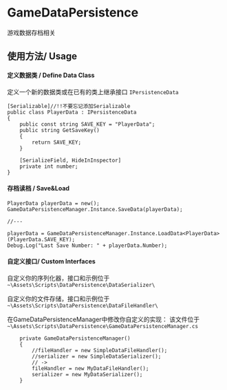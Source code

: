 # GameDataPersistence
游戏数据存档相关
## 使用方法/ Usage
#### 定义数据类 / Define Data Class
定义一个新的数据类或在已有的类上继承接口 `IPersistenceData`
``` Csharp
[Serializable]//!!不要忘记添加Serializable
public class PlayerData : IPersistenceData
{
    public const string SAVE_KEY = "PlayerData";
    public string GetSaveKey()
    {
        return SAVE_KEY;
    }

    [SerializeField, HideInInspector]
    private int number;
}
```

#### 存档读档 / Save&Load
``` Csharp
PlayerData playerData = new();
GameDataPersistenceManager.Instance.SaveData(playerData);

//---

playerData = GameDataPersistenceManager.Instance.LoadData<PlayerData>(PlayerData.SAVE_KEY);
Debug.Log("Last Save Number: " + playerData.Number);
```

#### 自定义接口/ Custom Interfaces
自定义你的序列化器，接口和示例位于 `~\Assets\Scripts\DataPersistence\DataSerializer\`

自定义你的文件存储，接口和示例位于
`~\Assets\Scripts\DataPersistence\DataFileHandler\`

在GameDataPersistenceManager中修改你自定义的实现：
该文件位于`~\Assets\Scripts\DataPersistence\GameDataPersistenceManager.cs`
``` Csharp
    private GameDataPersistenceManager()
    {
        //fileHandler = new SimpleDataFileHandler();
        //serializer = new SimpleDataSerializer();
        // ->
        fileHandler = new MyDataFileHandler();
        serializer = new MyDataSerializer();
    }
```